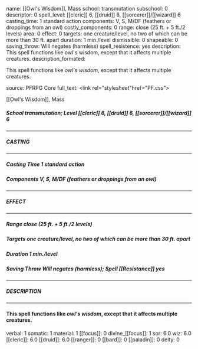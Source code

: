 name: [[Owl's Wisdom]], Mass
school: transmutation
subschool: 0
descriptor: 0
spell_level: [[cleric]] 6, [[druid]] 6, [[sorcerer]]/[[wizard]] 6
casting_time: 1 standard action
components: V, S, M/DF (feathers or droppings from an owl)
costly_components: 0
range: close (25 ft. + 5 ft./2 levels)
area: 0
effect: 0
targets: one creature/level, no two of which can be more than 30 ft. apart
duration: 1 min./level
dismissible: 0
shapeable: 0
saving_throw: Will negates (harmless)
spell_resistence: yes
description: This spell functions like owl's wisdom, except that it affects multiple creatures.
description_formated: <p>This spell functions like <i>owl's wisdom</i>, except that it affects multiple creatures.</p>
source: PFRPG Core
full_text: <link rel="stylesheet"href="PF.css"><div class="heading"><p class="alignleft">[[Owl's Wisdom]], Mass</p><div style="clear: both;"></div></div><div><h5><b>School </b>transmutation; <b>Level </b>[[cleric]] 6, [[druid]] 6, [[sorcerer]]/[[wizard]] 6</h5></div><hr/><div><h5><b>CASTING</b></h5></div><hr/><div><h5><b>Casting Time </b>1 standard action</h5><h5><b>Components </b>V, S, M/DF (feathers or droppings from an owl)</h5></div><hr/><div><h5><b>EFFECT</b></h5></div><hr/><div><h5><b>Range </b>close (25 ft. + 5 ft./2 levels)</h5><h5><b>Targets </b>one creature/level, no two of which can be more than 30 ft. apart</h5><h5><b>Duration </b>1 min./level</h5><h5><b>Saving Throw </b>Will negates (harmless); <b>Spell [[Resistance]] </b>yes</h5></div><hr/><div><h5><b>DESCRIPTION</b></h5></div><hr/><div><h4><p>This spell functions like <i>owl's wisdom</i>, except that it affects multiple creatures.</p></h4></div>
verbal: 1
somatic: 1
material: 1
[[focus]]: 0
divine_[[focus]]: 1
sor: 6.0
wiz: 6.0
[[cleric]]: 6.0
[[druid]]: 6.0
[[ranger]]: 0
[[bard]]: 0
[[paladin]]: 0
deity: 0
